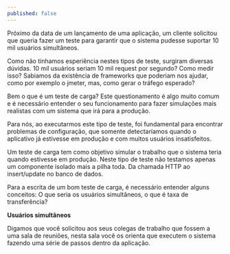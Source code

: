 ```yaml
---
published: false
---
```

Próximo da data de um lançamento de uma aplicação, um cliente solicitou que queria fazer um teste para garantir que o sistema pudesse suportar 10 mil usuários simultâneos. 

Como não tinhamos esperiência nestes tipos de teste, surgiram diversas dúvidas. 10 mil usuários seriam 10 mil request por segundo? Como medir isso? Sabiamos da existência de frameworks que poderiam nos ajudar, como por exemplo o jmeter, mas, como gerar o tráfego esperado?

Bem o que é um teste de carga? Este questionamento é algo muito comum e é necessário entender o seu funcionamento para fazer simulações mais realistas com um sistema que irá para a produção.

Para nós, ao executarmos este tipo de teste, foi fundamental para encontrar problemas de configuração, que somente detectaríamos quando o aplicativo já estivesse em produção e com muitos usuários insatisfeitos.

Um teste de carga tem como objetivo simular o trabalho que o sistema teria quando estivesse em produção. Neste tipo de teste não testamos apenas um componente isolado mais a pilha toda. Da chamada HTTP ao insert/update no banco de dados.

Para a escrita de um bom teste de carga, é necessário entender alguns conceitos: O que seria os usuários simultâneos, o que é taxa de transferência? 

**Usuários simultâneos**

Digamos que você solicitou aos seus colegas de trabalho que fossem a uma sala de reuniões, nesta sala você os orienta que executem o sistema fazendo uma série de passos dentro da aplicação.



